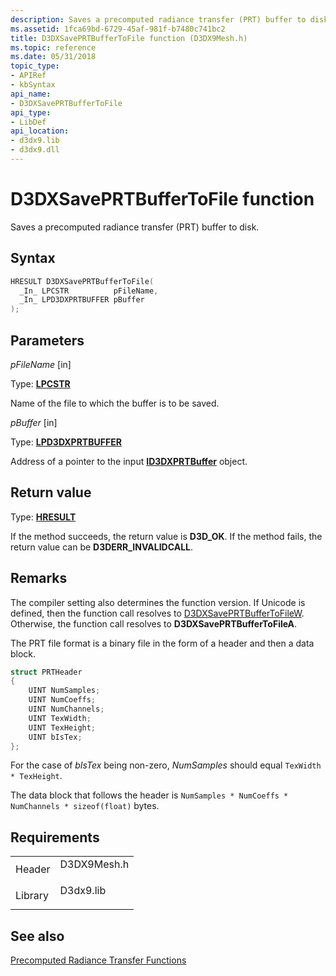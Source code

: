 ```yaml
---
description: Saves a precomputed radiance transfer (PRT) buffer to disk.
ms.assetid: 1fca69bd-6729-45af-981f-b7480c741bc2
title: D3DXSavePRTBufferToFile function (D3DX9Mesh.h)
ms.topic: reference
ms.date: 05/31/2018
topic_type: 
- APIRef
- kbSyntax
api_name: 
- D3DXSavePRTBufferToFile
api_type: 
- LibDef
api_location: 
- d3dx9.lib
- d3dx9.dll
---
```


# D3DXSavePRTBufferToFile function

Saves a precomputed radiance transfer (PRT) buffer to disk.

## Syntax

```cpp
HRESULT D3DXSavePRTBufferToFile(
  _In_ LPCSTR          pFileName,
  _In_ LPD3DXPRTBUFFER pBuffer
);
```

## Parameters

*pFileName* \[in\]

Type: **[LPCSTR](../winprog/windows-data-types.md)**

Name of the file to which the buffer is to be saved.

*pBuffer* \[in\]

Type: **[LPD3DXPRTBUFFER](id3dxprtbuffer.md)**

Address of a pointer to the input [**ID3DXPRTBuffer**](id3dxprtbuffer.md) object.

## Return value

Type: **[HRESULT](/windows/win32/com/structure-of-com-error-codes)**

If the method succeeds, the return value is **D3D\_OK**. If the method fails, the return value can be **D3DERR\_INVALIDCALL**.

## Remarks

The compiler setting also determines the function version. If Unicode is defined, then the function call resolves to [D3DXSavePRTBufferToFileW](/windows/win32/direct3d9/d3dxsaveprtbuffertofile). Otherwise, the function call resolves to **D3DXSavePRTBufferToFileA**.

The PRT file format is a binary file in the form of a header and then a data block.

```cpp
struct PRTHeader
{
    UINT NumSamples;
    UINT NumCoeffs;
    UINT NumChannels;
    UINT TexWidth;
    UINT TexHeight;
    UINT bIsTex;
};
```

For the case of *bIsTex* being non-zero, *NumSamples* should equal `TexWidth * TexHeight`.

The data block that follows the header is `NumSamples * NumCoeffs * NumChannels * sizeof(float)` bytes.

## Requirements

|                    |                                                                                        |
|--------------------|----------------------------------------------------------------------------------------|
| Header<br/>  | <dl> <dt>D3DX9Mesh.h</dt> </dl> |
| Library<br/> | <dl> <dt>D3dx9.lib</dt> </dl>   |

## See also

[Precomputed Radiance Transfer Functions](dx9-graphics-reference-d3dx-functions-prt.md)
